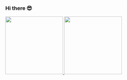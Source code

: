 ### Hi there 😎

<div>
  <a href="https://github.com/SW-Samuel">
  <img height="180em" src="https://github-readme-stats.vercel.app/api?username=SW-Samuel&show_icons=true&theme=dracula&include_all_commits=true&count_private=true"/>
  <img height="180em" src="https://github-readme-stats.vercel.app/api/top-langs/?username=SW-Samuel&layout=compact&langs_count=7&theme=dracula"/>
</div>
  
